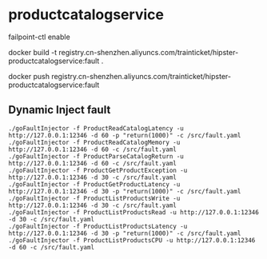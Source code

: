 # productcatalogservice

failpoint-ctl enable

docker build -t registry.cn-shenzhen.aliyuncs.com/trainticket/hipster-productcatalogservice:fault .

docker push registry.cn-shenzhen.aliyuncs.com/trainticket/hipster-productcatalogservice:fault


## Dynamic Inject fault
```
./goFaultInjector -f ProductReadCatalogLatency -u http://127.0.0.1:12346 -d 60 -p "return(1000)" -c /src/fault.yaml
./goFaultInjector -f ProductReadCatalogMemory -u http://127.0.0.1:12346 -d 60 -c /src/fault.yaml
./goFaultInjector -f ProductParseCatalogReturn -u http://127.0.0.1:12346 -d 60 -c /src/fault.yaml
./goFaultInjector -f ProductGetProductException -u http://127.0.0.1:12346 -d 30 -c /src/fault.yaml
./goFaultInjector -f ProductGetProductLatency -u http://127.0.0.1:12346 -d 30 -p "return(1000)" -c /src/fault.yaml
./goFaultInjector -f ProductListProductsWrite -u http://127.0.0.1:12346 -d 30 -c /src/fault.yaml
./goFaultInjector -f ProductListProductsRead -u http://127.0.0.1:12346 -d 30 -c /src/fault.yaml
./goFaultInjector -f ProductListProductsLatency -u http://127.0.0.1:12346 -d 30 -p "return(1000)" -c /src/fault.yaml
./goFaultInjector -f ProductListProductsCPU -u http://127.0.0.1:12346 -d 60 -c /src/fault.yaml
```
